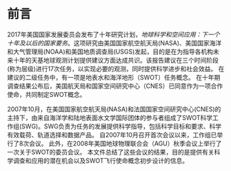 # 前言
2017年美国国家发展委员会发布了十年研究计划，*地球科学和空间应用：下一个十年及以后的国家要务*。这项研究由美国国家航空航天局(NASA)、美国国家海洋和大气管理局(NOAA)和美国地质调查局(USGS)发起，目的是在为指导各机构未来十年的天基地球观测计划提供建议方面达成共识。该报告建议在三个时间阶段(称为层级)进行17次任务，以实现必要的观测，同时提供科学进步和社会效益。 在建议的二级任务中，有一项是地表水和海洋地形（SWOT）任务概念。 在十年期调查结果公布后，美国航天局和国家空间研究中心（CNES）已同意作为一项合作使命，共同制定SWOT概念。

2007年10月，在美国国家航空航天局(NASA)和法国国家空间研究中心(CNES)的主持下，由来自海洋学和陆地表面水文学国际团体的参与者组成了SWOT科学工作组(SWG)。SWG负责为任务的发展提供科学指导，包括科学目标和要求、科学有效载荷、轨道选择和数据产品。 自2007年10月召开首次会议以来，工作组已举行了8次会议。 此外，在2008年美国地球物理联合会（AGU）秋季会议上举行了一次关于SWOT的委员会议。 本文件总结了这些会议的结果，目的是提供有关科学调查和应用的潜在机会以及SWOT飞行使命概念初步设计的信息。
